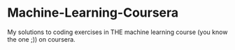 # Machine-Learning-Coursera
My solutions to coding exercises in THE machine learning course (you know the one ;)) on coursera.
